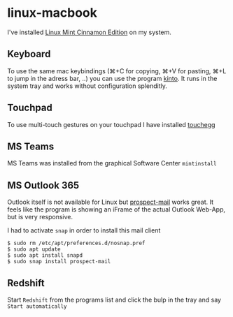 # linux-macbook

I've installed [Linux Mint Cinnamon Edition](https://linuxmint.com/download.php) on my system.


## Keyboard
To use the same mac keybindings (⌘+C for copying, ⌘+V for pasting, ⌘+L to jump in the adress bar, ..) you can use the program [kinto](https://github.com/rbreaves/kinto). It runs in the system tray and works without configuration splenditly. 

## Touchpad
To use multi-touch gestures on your touchpad I have installed [touchegg](https://github.com/rbreaves/kinto)


## MS Teams
MS Teams was installed from the graphical Software Center `mintinstall`

## MS Outlook 365
Outlook itself is not available for Linux but [prospect-mail](https://snapcraft.io/prospect-mail) works great. It feels like the program is showing an iFrame of the actual Outlook Web-App, but is very responsive.

I had to activate `snap` in order to install this mail client

    $ sudo rm /etc/apt/preferences.d/nosnap.pref
    $ sudo apt update
    $ sudo apt install snapd
    $ sudo snap install prospect-mail

## Redshift
Start `Redshift` from the programs list and click the bulp in the tray and say `Start automatically`
